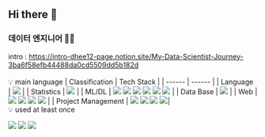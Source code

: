 ## Hi there 👋

### 데이터 엔지니어 👩‍💻

intro : https://intro-dhee12-page.notion.site/My-Data-Scientist-Journey-3ba6f58efb44488da0cd5509dd5b182d
<br>
<br>
💡 main language
| Classification  | Tech Stack |
| ------ | ------ |
| Language | ![](https://img.shields.io/badge/Python-3776AB?style=square&logo=Python&logoColor=white) |
| Statistics | ![](https://img.shields.io/badge/IBM_SPSS-052FAD?style=square&logo=IBM&logoColor=white) |
| ML/DL | ![](https://img.shields.io/badge/Numpy-013243?style=square&logo=Numpy&logoColor=white) ![](https://img.shields.io/badge/Pandas-150458?style=square&logo=Pandas&logoColor=white) ![](https://img.shields.io/badge/Matplotlib-FFD900?style=square&logo=Matplotlib) ![](https://img.shields.io/badge/Scikit_Learn-F7931E?style=square&logo=ScikitLearn&logoColor=white) ![](https://img.shields.io/badge/Tensorflow-FF6F00?style=square&logo=Tensorflow&logoColor=white) ![](https://img.shields.io/badge/Keras-D00000?style=square&logo=Keras&logoColor=white) |
| Data Base | ![](https://img.shields.io/badge/MySQL-4479A1?style=square&logo=MySQL&logoColor=white) |
| Web | ![](https://img.shields.io/badge/Django-092E20?style=square&logo=Django&logoColor=white) ![](https://img.shields.io/badge/HTML-E34F26?style=square&logo=HTML5&logoColor=white) ![](https://img.shields.io/badge/CSS-1572B6?style=square&logo=CSS3&logoColor=white) ![](https://img.shields.io/badge/JavaScript-F7DF1E?style=square&logo=JavaScript&logoColor=white) |
| Project Management | ![](https://img.shields.io/badge/GIT-F05032?style=square&logo=GIT&logoColor=white) ![](https://img.shields.io/badge/GitHub-181717?style=square&logo=GitHub&logoColor=white) ![](https://img.shields.io/badge/Slack-4A154B?style=square&logo=Slack&logoColor=white) ![](https://img.shields.io/badge/Notion-000000?style=square&logo=Notion&logoColor=white)|
<br>
💡 used at least once
<br>
<div>
  <img src="https://img.shields.io/badge/Spring-6DB33F?style=square&logo=Spring&logoColor=white"/>
  <img src="https://img.shields.io/badge/SpringBoot-6DB33F?style=square&logo=SpringBoot&logoColor=white"/>
  <img src="https://img.shields.io/badge/JAVA-FF9E0F?style=square"/>
</div>
